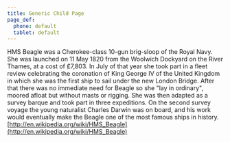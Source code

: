 ```yaml
---
title: Generic Child Page
page_def:
  phone: default
  tablet: default
---
```


HMS Beagle was a Cherokee-class 10-gun brig-sloop of the Royal Navy. She was launched on 11 May 1820 from the Woolwich Dockyard on the River Thames, at a cost of £7,803. In July of that year she took part in a fleet review celebrating the coronation of King George IV of the United Kingdom in which she was the first ship to sail under the new London Bridge. After that there was no immediate need for Beagle so she "lay in ordinary", moored afloat but without masts or rigging. She was then adapted as a survey barque and took part in three expeditions. On the second survey voyage the young naturalist Charles Darwin was on board, and his work would eventually make the Beagle one of the most famous ships in history. [http://en.wikipedia.org/wiki/HMS_Beagle](http://en.wikipedia.org/wiki/HMS_Beagle)

